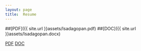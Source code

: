 ```yaml
---
layout: page
title:  Resume
---
```


##[PDF]({{ site.url }}assets/lsadagopan.pdf)
##[DOC]({{ site.url }}assets/lsadagopan.docx)

[PDF](https://app.box.com/s/0seketx1fnz2i611hmaa)
[DOC](https://app.box.com/s/12ans1l0nlc06nl0nyrl)